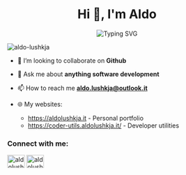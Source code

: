 <h1 align="center">Hi 👋, I'm Aldo</h1>

<p align="center"><img src="https://readme-typing-svg.herokuapp.com?font=Fira+Code&duration=3000&pause=1000&center=true&vCenter=true&random=false&width=435&lines=Software+Engineer;Software+Developer;Backend+Developer;Frontend+Developer;FullStack+Developer;DevOps" alt="Typing SVG" /></p>
<p align="left"> <img src="https://komarev.com/ghpvc/?username=aldo-lushkja&label=Profile%20views&color=0e75b6&style=flat" alt="aldo-lushkja" /> </p>

- 👯 I’m looking to collaborate on **Github**

- 💬 Ask me about **anything software development**

- 📫 How to reach me **aldo.lushkja@outlook.it**

- 🌐 My websites:
  - https://aldolushkja.it - Personal portfolio
  - https://coder-utils.aldolushkja.it/ - Developer utilities

<h3 align="left">Connect with me:</h3>
<p align="left">
<a href="https://twitter.com/aldolushkja" target="blank"><img align="center" src="https://raw.githubusercontent.com/rahuldkjain/github-profile-readme-generator/master/src/images/icons/Social/twitter.svg" alt="aldolushkja" height="30" width="40" /></a>
<a href="https://linkedin.com/in/aldo-lushkja" target="blank"><img align="center" src="https://raw.githubusercontent.com/rahuldkjain/github-profile-readme-generator/master/src/images/icons/Social/linked-in-alt.svg" alt="aldolushkja" height="30" width="40" /></a>
</p>
